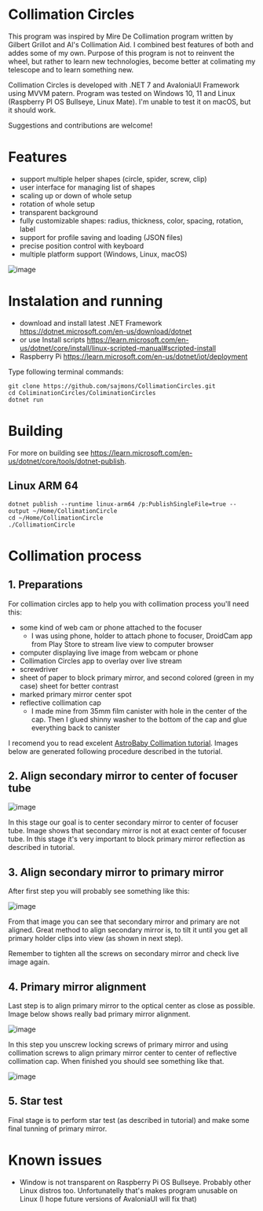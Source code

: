 # Collimation Circles

This program was inspired by Mire De Collimation program written by Gilbert Grillot and Al's Collimation Aid. I combined best features of both and addes some of my own. Purpose of this program is not to reinvent the wheel, but rather to learn new technologies, become better at colimating my telescope and to learn something new.

Collimation Circles is developed with .NET 7 and AvaloniaUI Framework using MVVM patern. Program was tested on Windows 10, 11 and Linux (Raspberry PI OS Bullseye, Linux Mate). I'm unable to test it on macOS, but it should work.

Suggestions and contributions are welcome!

# Features

- support multiple helper shapes (circle, spider, screw, clip)
- user interface for managing list of shapes
- scaling up or down of whole setup
- rotation of whole setup
- transparent background
- fully customizable shapes: radius, thickness, color, spacing, rotation, label
- support for profile saving and loading (JSON files)
- precise position control with keyboard
- multiple platform support (Windows, Linux, macOS)

![image](https://user-images.githubusercontent.com/7437280/207387640-f0b2f880-c2d1-4462-a083-bab68d465b8d.png)

# Instalation and running

- download and install latest .NET Framework https://dotnet.microsoft.com/en-us/download/dotnet
- or use Install scripts https://learn.microsoft.com/en-us/dotnet/core/install/linux-scripted-manual#scripted-install
- Raspberry Pi https://learn.microsoft.com/en-us/dotnet/iot/deployment

Type following terminal commands:
```
git clone https://github.com/sajmons/CollimationCircles.git
cd ColiminationCircles/ColiminationCircles
dotnet run
```

# Building

For more on building see https://learn.microsoft.com/en-us/dotnet/core/tools/dotnet-publish.

## Linux ARM 64
```
dotnet publish --runtime linux-arm64 /p:PublishSingleFile=true --output ~/Home/CollimationCircle
cd ~/Home/CollimationCircle
./CollimationCircle
```

# Collimation process

## 1. Preparations

For collimation circles app to help you with collimation process you'll need this:

- some kind of web cam or phone attached to the focuser
  - I was using phone, holder to attach phone to focuser, DroidCam app from Play Store to stream live view to computer browser
- computer displaying live image from webcam or phone
- Collimation Circles app to overlay over live stream
- screwdriver
- sheet of paper to block primary mirror, and second colored (green in my case) sheet for better contrast
- marked primary mirror center spot
- reflective collimation cap
  - I made mine from 35mm film canister with hole in the center of the cap. Then I glued shinny washer to the bottom of the cap and glue everything back to canister  

I recomend you to read excelent [AstroBaby Collimation tutorial](https://www.astro-baby.com/astrobaby/help/collimation-guide-newtonian-reflector/). Images below are generated following procedure described in the tutorial.

## 2. Align secondary mirror to center of focuser tube

![image](https://user-images.githubusercontent.com/7437280/207791142-3c5f99d5-98b9-4dd0-92c8-32a19a7d9906.png)

In this stage our goal is to center secondary mirror to center of focuser tube. Image shows that secondary mirror is not at exact center of focuser tube. In this stage it's very important to block primary mirror reflection as described in tutorial.

## 3. Align secondary mirror to primary mirror

After first step you will probably see something like this:

![image](https://user-images.githubusercontent.com/7437280/207792834-0d186ee0-675d-4599-b5ac-d83b58a2ab63.png)

From that image you can see that secondary mirror and primary are not aligned. Great method to align secondary mirror is, to tilt it until you get all primary holder clips into view (as shown in next step).

Remember to tighten all the screws on secondary mirror and check live image again.

## 4. Primary mirror alignment

Last step is to align primary mirror to the optical center as close as possible. Image below shows really bad primary mirror alignment.

![image](https://user-images.githubusercontent.com/7437280/207796654-28616139-89ff-41ab-a418-be82b8d9babd.png)

In this step you unscrew locking screws of primary mirror and using collimation screws to align primary mirror center to center of reflective collimation cap. When finished you should see something like that.

![image](https://user-images.githubusercontent.com/7437280/207796904-cb43878d-f159-4073-aa27-b4d0ad527794.png)

## 5. Star test

Final stage is to perform star test (as described in tutorial) and make some final tunning of primary mirror.

# Known issues

- Window is not transparent on Raspberry Pi OS Bullseye. Probably other Linux distros too. Unfortunatelly that's makes program unusable on Linux (I hope future versions of AvaloniaUI will fix that)
